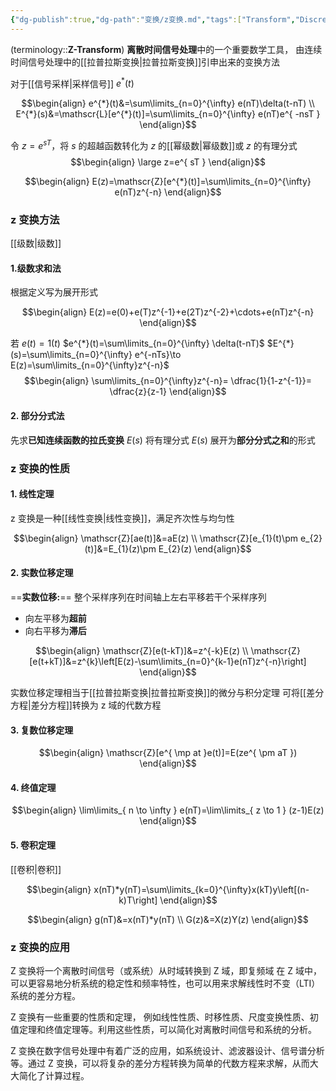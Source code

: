 ```yaml
---
{"dg-publish":true,"dg-path":"变换/z变换.md","tags":["Transform","Discrete"],"permalink":"/变换/z变换/","dgPassFrontmatter":true,"noteIcon":"","created":"2024-05-21T15:20:27.861+08:00","updated":"2024-10-01T13:42:32.729+08:00"}
---
```



(terminology::**Z-Transform**)
**离散时间信号处理**中的一个重要数学工具，
由连续时间信号处理中的[[拉普拉斯变换\|拉普拉斯变换]]引申出来的变换方法

对于[[信号采样\|采样信号]]  $e^{*}(t)$

$$\begin{align}
e^{*}(t)&=\sum\limits_{n=0}^{\infty} e(nT)\delta(t-nT) \\
E^{*}(s)&=\mathscr{L}[e^{*}(t)]=\sum\limits_{n=0}^{\infty} e(nT)e^{ -nsT }
\end{align}$$

令 $z=e^{ sT }$，将 $s$ 的超越函数转化为 $z$ 的[[幂级数\|幂级数]]或 $z$ 的有理分式
$$\begin{align}
\large z=e^{ sT }
\end{align}$$

$$\begin{align}
E(z)=\mathscr{Z}[e^{*}(t)]=\sum\limits_{n=0}^{\infty} e(nT)z^{-n}
\end{align}$$

### z 变换方法
[[级数\|级数]]

#### 1.级数求和法
根据定义写为展开形式

$$\begin{align}
E(z)=e(0)+e(T)z^{-1}+e(2T)z^{-2}+\cdots+e(nT)z^{-n}
\end{align}$$

若 $e(t)=1(t)$
$e^{*}(t)=\sum\limits_{n=0}^{\infty} \delta(t-nT)$
$E^{*}(s)=\sum\limits_{n=0}^{\infty} e^{-nTs}\to E(z)=\sum\limits_{n=0}^{\infty}z^{-n}$
$$\begin{align}
\sum\limits_{n=0}^{\infty}z^{-n}= \dfrac{1}{1-z^{-1}}= \dfrac{z}{z-1}
\end{align}$$


#### 2. 部分分式法
先求**已知连续函数的拉氏变换**  $E(s)$
将有理分式 $E(s)$ 展开为**部分分式之和**的形式


### z 变换的性质

#### 1. 线性定理
z 变换是一种[[线性变换\|线性变换]]，满足齐次性与均匀性

$$\begin{align}
\mathscr{Z}[ae(t)]&=aE(z) \\
\mathscr{Z}[e_{1}(t)\pm e_{2}(t)]&=E_{1}(z)\pm E_{2}(z)
\end{align}$$


#### 2. 实数位移定理
==**实数位移:**==
整个采样序列在时间轴上左右平移若干个采样序列
- 向左平移为**超前**
- 向右平移为**滞后**

$$\begin{align}
\mathscr{Z}[e(t-kT)]&=z^{-k}E(z) \\
\mathscr{Z}[e(t+kT)]&=z^{k}\left[E(z)-\sum\limits_{n=0}^{k-1}e(nT)z^{-n}\right]
\end{align}$$

实数位移定理相当于[[拉普拉斯变换\|拉普拉斯变换]]的微分与积分定理
可将[[差分方程\|差分方程]]转换为 z 域的代数方程

#### 3. 复数位移定理
$$\begin{align}
\mathscr{Z}[e^{ \mp at }e(t)]=E(ze^{ \pm aT })
\end{align}$$
#### 4. 终值定理

$$\begin{align}
\lim\limits_{ n \to \infty } e(nT)=\lim\limits_{ z \to 1 } (z-1)E(z)
\end{align}$$

#### 5. 卷积定理
[[卷积\|卷积]]

$$\begin{align}
x(nT)*y(nT)=\sum\limits_{k=0}^{\infty}x(kT)y\left[(n-k)T\right]
\end{align}$$

$$\begin{align}
g(nT)&=x(nT)*y(nT) \\
G(z)&=X(z)Y(z)
\end{align}$$


### z 变换的应用
Z 变换将一个离散时间信号（或系统）从时域转换到 Z 域，即复频域
在 Z 域中，可以更容易地分析系统的稳定性和频率特性，也可以用来求解线性时不变（LTI）系统的差分方程。

Z 变换有一些重要的性质和定理，
例如线性性质、时移性质、尺度变换性质、初值定理和终值定理等。利用这些性质，可以简化对离散时间信号和系统的分析。

Z 变换在数字信号处理中有着广泛的应用，如系统设计、滤波器设计、信号谱分析等。通过 Z 变换，可以将复杂的差分方程转换为简单的代数方程来求解，从而大大简化了计算过程。



